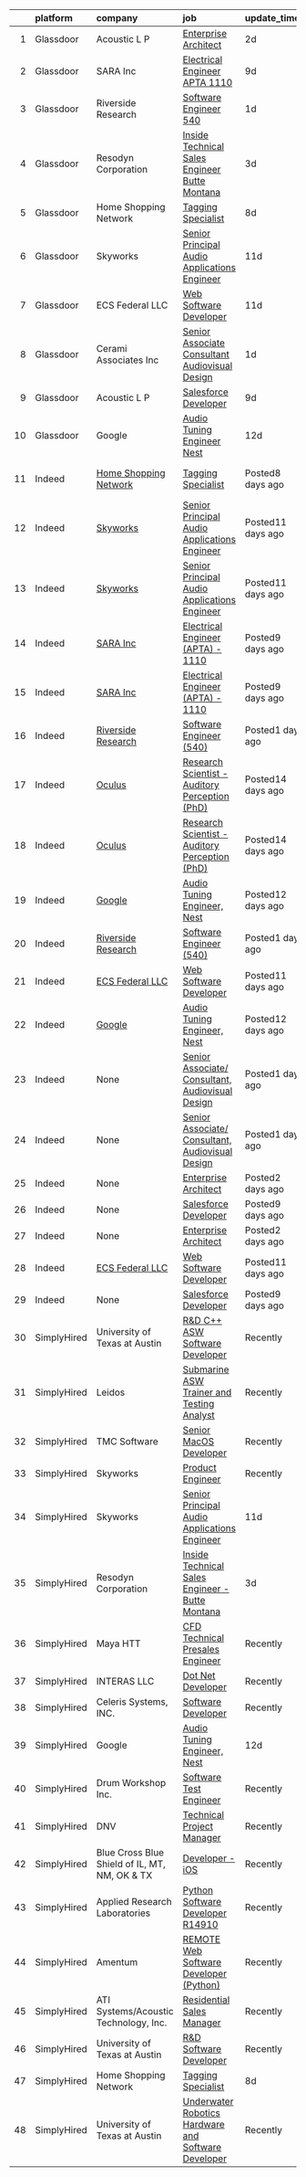 

|    | platform    | company                                                             | job                                                                                                                                                                                                                                                                                                                                                                                                                                                                                                                                                                                                                                                                                                                                                                                                                                                                                                                                                                                                                                              | update_time       | location                              |
|---:|:------------|:--------------------------------------------------------------------|:-------------------------------------------------------------------------------------------------------------------------------------------------------------------------------------------------------------------------------------------------------------------------------------------------------------------------------------------------------------------------------------------------------------------------------------------------------------------------------------------------------------------------------------------------------------------------------------------------------------------------------------------------------------------------------------------------------------------------------------------------------------------------------------------------------------------------------------------------------------------------------------------------------------------------------------------------------------------------------------------------------------------------------------------------|:------------------|:--------------------------------------|
|  1 | Glassdoor   | Acoustic  L P                                                       | [Enterprise Architect](https://www.glassdoor.com/partner/jobListing.htm?pos=108&ao=1136043&s=58&guid=0000017e14697e908084c1f5fd905689&src=GD_JOB_AD&t=SR&vt=w&cs=1_411afa6e&cb=1641019965273&jobListingId=1007534420460&jrtk=3-0-1foa6ivm2n5a8801-1foa6ivmg3ofq000-487a49d69d6a910e-)                                                                                                                                                                                                                                                                                                                                                                                                                                                                                                                                                                                                                                                                                                                                                            | 2d                | Atlanta, GA                           |
|  2 | Glassdoor   | SARA Inc                                                            | [Electrical Engineer  APTA    1110](https://www.glassdoor.com/partner/jobListing.htm?pos=107&ao=1136043&s=58&guid=0000017e14697e908084c1f5fd905689&src=GD_JOB_AD&t=SR&vt=w&ea=1&cs=1_3b8e9651&cb=1641019965273&jobListingId=1007524177286&jrtk=3-0-1foa6ivm2n5a8801-1foa6ivmg3ofq000-db398a8041e26548-)                                                                                                                                                                                                                                                                                                                                                                                                                                                                                                                                                                                                                                                                                                                                          | 9d                | Cypress, CA                           |
|  3 | Glassdoor   | Riverside Research                                                  | [Software Engineer  540 ](https://www.glassdoor.com/partner/jobListing.htm?pos=105&ao=1136043&s=58&guid=0000017e14697e908084c1f5fd905689&src=GD_JOB_AD&t=SR&vt=w&ea=1&cs=1_b20b49d7&cb=1641019965272&jobListingId=1007534909620&jrtk=3-0-1foa6ivm2n5a8801-1foa6ivmg3ofq000-0d1f3b0d6b3b2bf9-)                                                                                                                                                                                                                                                                                                                                                                                                                                                                                                                                                                                                                                                                                                                                                    | 1d                | Wright Patterson AFB, OH              |
|  4 | Glassdoor   | Resodyn Corporation                                                 | [Inside Technical Sales Engineer   Butte Montana](https://www.glassdoor.com/partner/jobListing.htm?pos=110&ao=1110586&s=58&guid=0000017e14697e908084c1f5fd905689&src=GD_JOB_AD&t=SR&vt=w&ea=1&cs=1_8066d75e&cb=1641019965273&jobListingId=1007532648823&cpc=3BA4CE39D5B5DEF5&jrtk=3-0-1foa6ivm2n5a8801-1foa6ivmg3ofq000-5ef03b6451718e4b--6NYlbfkN0C0w0Hs4K-FXB-op-AEaD4F38yU7_A8mJekhK3sBcHv1-WVzNdV1zlHPYf3A5hskYD9KSujo9Z1zpC7iYriLtKiDngAhJlZaigDutiCKUcxfwgmGMn88fTV4_EEdgNMdiIR36MzU9ejvYGf2inhkWpmRvSpGbyPjdzZc9PvAsgUwW5Sp0k9rvVl3ACVRyBqJY3Qq6ki8bgEXOfUvc-7QfbRJr4c_SZijGyO307BRBLh4xFPwHs1fFVKlLieW6HrbSYxuszxjNgeKDZBJGETGXE-2yf9weIwlI9XTkyW_njUPIMcWZTKViKcwfi-zM92ljMSOk4O8lQjiEt1SCTtJvXREW2KFU8Qh5GbxwBf2Vs5iEN1mSlpVbUsTtaTdhTkR1rfag-LJcS7XXtZlymCN5otRo5ZkdUmlVk_FPaQi4gSgpHO0M78XEcX1OG_7OJjXX6EorlLxDZpsvcZCSQKLxgve815h5x4GYz29lFd_aJn7_PCgkvqtpvGQWht0K5uuCcwWtiNvMlGCJZvjbhRIiNN)                                                                                                                                       | 3d                | United States                         |
|  5 | Glassdoor   | Home Shopping Network                                               | [Tagging Specialist](https://www.glassdoor.com/partner/jobListing.htm?pos=102&ao=1110586&s=58&guid=0000017e14697e908084c1f5fd905689&src=GD_JOB_AD&t=SR&vt=w&cs=1_21c47d16&cb=1641019965272&jobListingId=1007525147072&jrtk=3-0-1foa6ivm2n5a8801-1foa6ivmg3ofq000-48a1508b1631b302--6NYlbfkN0BYr7dwEXCdhG3t-sSvbIuYshF1gTRsO_m2T9chwVZfFz3YEsOHKqSwpv8xMvHdxJTGGhLa9lpYPwj0idMdzvSdKqqvlv_CH6rzzJ3vbK-P1Ayz0szdtVKqHIZPCXGEGccBKR_It2nLP1ORZ_58sjLARFNiXJ8pzt2rarlOfmrTYSKUYr3rjVTlsgnY5qckdG5Up4fO9wsZ8ww_r3es33Cl7iMph_PskfmuWRBefZnuplI4rwBEXZ6Gvb_fpWQQ7JgO4oqqhX4mOj4DQI22X-DUFhPSvBXa-_8OpdhiaJRwW6XbqI6R0zzXW7NtzzRwUoh1WGkJRmPwjOk2Rspm079jNmpDfU1ls9TsOro-FH86wtJ1xum_zNP3tr-7NrzzR1AfV0pjDPAlTatuwCv62tMlR2Tfgo7L-D8%3D)                                                                                                                                                                                                                                                                                                                | 8d                | West Chester, PA                      |
|  6 | Glassdoor   | Skyworks                                                            | [Senior Principal Audio Applications Engineer](https://www.glassdoor.com/partner/jobListing.htm?pos=101&ao=1110586&s=58&guid=0000017e14697e908084c1f5fd905689&src=GD_JOB_AD&t=SR&vt=w&cs=1_b8d2315b&cb=1641019965271&jobListingId=1007519057657&cpc=AF8BC9077DDDE68D&jrtk=3-0-1foa6ivm2n5a8801-1foa6ivmg3ofq000-2d2b9ca7798da60c--6NYlbfkN0DHQ2YF_lzanMOpjgFd_u1JSCUjxU03gesn9XxhbS007z1x7vJQ8DZcTbqBmGqSXh-dhb9EkGYkRiL4YLtszNqylwCHtZJIYgytX0Uz7276UEHHkk9IUpT7YzU5YyM4tupIrsWjA1EFxf6HVOrqmsmzjfFY42HFdXoUIF0y6z3eJ2mFa9llxryUlhYtFtpLsd_aJtI6Bmga2F8cnPCzpARHHoKf8KGkrlz0bJ9TrftOrZIg79UQgKyrcBE9iTP6fRRxjn9C11jpl8SklQCWNC_z4AN1SFxCYU7IrLf2qpJmAzdRCDqqsgEq3FGxexb2TvkJ_sG8DpuNQj78mGJ5LYmfnEg8vsI9KrDZdrLUJet4Wt7EJ0bCg5ZUASm1o4MiwAfNIXlzlbc3JxcxElFUtcVa3Pp3hFW-IbJMQuDydsTP4O2a4yAl7SizE1jIBHypoILH_XE4mBpMBd5U2memqar26EmgqNXCLSBwnmqSqipcFp_JFv8mEsa102Z7PP7E9GzZNhYodz8oEDAw1BkQazh_xoaZgp2tro15c2WMd07EzZ5Sq6ffyehKbnnnHY44s8Gtfl2IuWPN_fWHqUMMATDDgOVo0w2KcfJXXTMNvJkjhBNKwYBrErAO5VBrGC49cBJm3xfcoMyl8_VD-K2xcO3pUSYzT3nFJ_Y%3D) | 11d               | Beaverton, OR                         |
|  7 | Glassdoor   | ECS Federal LLC                                                     | [Web Software Developer](https://www.glassdoor.com/partner/jobListing.htm?pos=103&ao=1136043&s=58&guid=0000017e14697e908084c1f5fd905689&src=GD_JOB_AD&t=SR&vt=w&cs=1_4c9fcfa8&cb=1641019965272&jobListingId=1007519154595&jrtk=3-0-1foa6ivm2n5a8801-1foa6ivmg3ofq000-e60a417087d7f88f-)                                                                                                                                                                                                                                                                                                                                                                                                                                                                                                                                                                                                                                                                                                                                                          | 11d               | Albuquerque, NM                       |
|  8 | Glassdoor   | Cerami   Associates Inc                                             | [Senior Associate  Consultant  Audiovisual Design](https://www.glassdoor.com/partner/jobListing.htm?pos=106&ao=1136043&s=58&guid=0000017e14697e908084c1f5fd905689&src=GD_JOB_AD&t=SR&vt=w&ea=1&cs=1_a6b60617&cb=1641019965273&jobListingId=1007534942478&jrtk=3-0-1foa6ivm2n5a8801-1foa6ivmg3ofq000-e678d5e5359bfe92-)                                                                                                                                                                                                                                                                                                                                                                                                                                                                                                                                                                                                                                                                                                                           | 1d                | New York, NY                          |
|  9 | Glassdoor   | Acoustic  L P                                                       | [Salesforce Developer](https://www.glassdoor.com/partner/jobListing.htm?pos=109&ao=1136043&s=58&guid=0000017e14697e908084c1f5fd905689&src=GD_JOB_AD&t=SR&vt=w&cs=1_dc63d150&cb=1641019965273&jobListingId=1007524608682&jrtk=3-0-1foa6ivm2n5a8801-1foa6ivmg3ofq000-af4ffd1a73c362e2-)                                                                                                                                                                                                                                                                                                                                                                                                                                                                                                                                                                                                                                                                                                                                                            | 9d                | Atlanta, GA                           |
| 10 | Glassdoor   | Google                                                              | [Audio Tuning Engineer  Nest](https://www.glassdoor.com/partner/jobListing.htm?pos=104&ao=1136043&s=58&guid=0000017e14697e908084c1f5fd905689&src=GD_JOB_AD&t=SR&vt=w&cs=1_9a8f4c98&cb=1641019965272&jobListingId=1007516936889&jrtk=3-0-1foa6ivm2n5a8801-1foa6ivmg3ofq000-ac0e26ee7f41aca5-)                                                                                                                                                                                                                                                                                                                                                                                                                                                                                                                                                                                                                                                                                                                                                     | 12d               | San Diego, CA                         |
| 11 | Indeed      | [Home Shopping Network](https://www.indeed.com/cmp/Hsn)             | [Tagging Specialist](https://www.indeed.com/pagead/clk?mo=r&ad=-6NYlbfkN0BYr7dwEXCdhG3t-sSvbIuYshF1gTRsO_m2T9chwVZfFz3YEsOHKqSwpv8xMvHdxJTGGhLa9lpYPwj0idMdzvSdKqqvlv_CH6rzzJ3vbK-P1Ayz0szdtVKqHIZPCXGEGccLMNGVT3TwxnI7fzGMcrfQuPwmkBnP-Mx-aXsSEbEWG-Ou-kgBwEoD_v5nY6L7q8Sy0jk8q-zq87bl-J1P2jAsVeOMEgt9aRgVn2RPjdFzohzg-Hco6tJXYe-2GsbmcBT-EvS4BHWs5CfSKjFkfW2uZjuWIrMF9up18qY9e04Fq5qHcTHv8PEuVbBAx4bZ4HE4_3yqOSo2S2YWJcAFpE71xPlXqVcGymTy3Ud2eulq7KVWedeF6_J6fAUayAdVgB42iQxTViO_4FSIr3ge8Ui-&p=3&fvj=0&vjs=3)                                                                                                                                                                                                                                                                                                                                                                                                                                                                                                                                 | Posted8 days ago  | West Chester, PA 19383                |
| 12 | Indeed      | [Skyworks](https://www.indeed.com/cmp/Skyworks-Solutions)           | [Senior Principal Audio Applications Engineer](https://www.indeed.com/rc/clk?jk=2d2b9ca7798da60c&fccid=dd65ff8c995d54b5&vjs=3)                                                                                                                                                                                                                                                                                                                                                                                                                                                                                                                                                                                                                                                                                                                                                                                                                                                                                                                   | Posted11 days ago | Beaverton, OR                         |
| 13 | Indeed      | [Skyworks](https://www.indeed.com/cmp/Skyworks-Solutions)           | [Senior Principal Audio Applications Engineer](https://www.indeed.com/rc/clk?jk=2d2b9ca7798da60c&fccid=dd65ff8c995d54b5&vjs=3)                                                                                                                                                                                                                                                                                                                                                                                                                                                                                                                                                                                                                                                                                                                                                                                                                                                                                                                   | Posted11 days ago | Beaverton, OR                         |
| 14 | Indeed      | [SARA Inc](https://www.indeed.com/cmp/Sara-Inc)                     | [Electrical Engineer (APTA) - 1110](https://www.indeed.com/company/SARA-Inc/jobs/Electrical-Engineer-db398a8041e26548?fccid=545833f11825ab18&vjs=3)                                                                                                                                                                                                                                                                                                                                                                                                                                                                                                                                                                                                                                                                                                                                                                                                                                                                                              | Posted9 days ago  | Cypress, CA 90630                     |
| 15 | Indeed      | [SARA Inc](https://www.indeed.com/cmp/Sara-Inc)                     | [Electrical Engineer (APTA) - 1110](https://www.indeed.com/company/SARA-Inc/jobs/Electrical-Engineer-db398a8041e26548?fccid=545833f11825ab18&vjs=3)                                                                                                                                                                                                                                                                                                                                                                                                                                                                                                                                                                                                                                                                                                                                                                                                                                                                                              | Posted9 days ago  | Cypress, CA 90630                     |
| 16 | Indeed      | [Riverside Research](https://www.indeed.com/cmp/Riverside-Research) | [Software Engineer (540)](https://www.indeed.com/company/Riverside-Research/jobs/Software-Engineer-0d1f3b0d6b3b2bf9?fccid=d81796328c01c258&vjs=3)                                                                                                                                                                                                                                                                                                                                                                                                                                                                                                                                                                                                                                                                                                                                                                                                                                                                                                | Posted1 day ago   | Wright-Patterson AFB, OH              |
| 17 | Indeed      | [Oculus](https://www.indeed.com/cmp/Meta-dd1502f2)                  | [Research Scientist - Auditory Perception (PhD)](https://www.indeed.com/rc/clk?jk=408dc5e82cc1373a&fccid=ba07516c418dda52&vjs=3)                                                                                                                                                                                                                                                                                                                                                                                                                                                                                                                                                                                                                                                                                                                                                                                                                                                                                                                 | Posted14 days ago | Redmond, WA                           |
| 18 | Indeed      | [Oculus](https://www.indeed.com/cmp/Meta-dd1502f2)                  | [Research Scientist - Auditory Perception (PhD)](https://www.indeed.com/rc/clk?jk=408dc5e82cc1373a&fccid=ba07516c418dda52&vjs=3)                                                                                                                                                                                                                                                                                                                                                                                                                                                                                                                                                                                                                                                                                                                                                                                                                                                                                                                 | Posted14 days ago | Redmond, WA                           |
| 19 | Indeed      | [Google](https://www.indeed.com/cmp/Google)                         | [Audio Tuning Engineer, Nest](https://www.indeed.com/rc/clk?jk=ac0e26ee7f41aca5&fccid=a5b4499d9e91a5c6&vjs=3)                                                                                                                                                                                                                                                                                                                                                                                                                                                                                                                                                                                                                                                                                                                                                                                                                                                                                                                                    | Posted12 days ago | San Diego, CA (Sorrento Valley area)  |
| 20 | Indeed      | [Riverside Research](https://www.indeed.com/cmp/Riverside-Research) | [Software Engineer (540)](https://www.indeed.com/company/Riverside-Research/jobs/Software-Engineer-0d1f3b0d6b3b2bf9?fccid=d81796328c01c258&vjs=3)                                                                                                                                                                                                                                                                                                                                                                                                                                                                                                                                                                                                                                                                                                                                                                                                                                                                                                | Posted1 day ago   | Wright-Patterson AFB, OH              |
| 21 | Indeed      | [ECS Federal LLC](https://www.indeed.com/cmp/Ecs-Federal-1)         | [Web Software Developer](https://www.indeed.com/rc/clk?jk=e60a417087d7f88f&fccid=507d90809954b59d&vjs=3)                                                                                                                                                                                                                                                                                                                                                                                                                                                                                                                                                                                                                                                                                                                                                                                                                                                                                                                                         | Posted11 days ago | Albuquerque, NM                       |
| 22 | Indeed      | [Google](https://www.indeed.com/cmp/Google)                         | [Audio Tuning Engineer, Nest](https://www.indeed.com/rc/clk?jk=ac0e26ee7f41aca5&fccid=a5b4499d9e91a5c6&vjs=3)                                                                                                                                                                                                                                                                                                                                                                                                                                                                                                                                                                                                                                                                                                                                                                                                                                                                                                                                    | Posted12 days ago | San Diego, CA (Sorrento Valley area)  |
| 23 | Indeed      | None                                                                | [Senior Associate/ Consultant, Audiovisual Design](https://www.indeed.com/rc/clk?jk=e678d5e5359bfe92&fccid=ee167795eb27358c&vjs=3)                                                                                                                                                                                                                                                                                                                                                                                                                                                                                                                                                                                                                                                                                                                                                                                                                                                                                                               | Posted1 day ago   | New York, NY 10018 (Murray Hill area) |
| 24 | Indeed      | None                                                                | [Senior Associate/ Consultant, Audiovisual Design](https://www.indeed.com/rc/clk?jk=e678d5e5359bfe92&fccid=ee167795eb27358c&vjs=3)                                                                                                                                                                                                                                                                                                                                                                                                                                                                                                                                                                                                                                                                                                                                                                                                                                                                                                               | Posted1 day ago   | New York, NY 10018 (Murray Hill area) |
| 25 | Indeed      | None                                                                | [Enterprise Architect](https://www.indeed.com/rc/clk?jk=487a49d69d6a910e&fccid=a1a21b2550e7871e&vjs=3)                                                                                                                                                                                                                                                                                                                                                                                                                                                                                                                                                                                                                                                                                                                                                                                                                                                                                                                                           | Posted2 days ago  | Atlanta, GA 30346                     |
| 26 | Indeed      | None                                                                | [Salesforce Developer](https://www.indeed.com/rc/clk?jk=af4ffd1a73c362e2&fccid=a1a21b2550e7871e&vjs=3)                                                                                                                                                                                                                                                                                                                                                                                                                                                                                                                                                                                                                                                                                                                                                                                                                                                                                                                                           | Posted9 days ago  | Atlanta, GA 30346                     |
| 27 | Indeed      | None                                                                | [Enterprise Architect](https://www.indeed.com/rc/clk?jk=487a49d69d6a910e&fccid=a1a21b2550e7871e&vjs=3)                                                                                                                                                                                                                                                                                                                                                                                                                                                                                                                                                                                                                                                                                                                                                                                                                                                                                                                                           | Posted2 days ago  | Atlanta, GA 30346                     |
| 28 | Indeed      | [ECS Federal LLC](https://www.indeed.com/cmp/Ecs-Federal-1)         | [Web Software Developer](https://www.indeed.com/rc/clk?jk=e60a417087d7f88f&fccid=507d90809954b59d&vjs=3)                                                                                                                                                                                                                                                                                                                                                                                                                                                                                                                                                                                                                                                                                                                                                                                                                                                                                                                                         | Posted11 days ago | Albuquerque, NM                       |
| 29 | Indeed      | None                                                                | [Salesforce Developer](https://www.indeed.com/rc/clk?jk=af4ffd1a73c362e2&fccid=a1a21b2550e7871e&vjs=3)                                                                                                                                                                                                                                                                                                                                                                                                                                                                                                                                                                                                                                                                                                                                                                                                                                                                                                                                           | Posted9 days ago  | Atlanta, GA 30346                     |
| 30 | SimplyHired | University of Texas at Austin                                       | [R&D C++ ASW Software Developer](https://www.simplyhired.com/job/JtYM0Cs4aum6S1CYJBY2woIlEZA2mdphpNA_muHd107U8Oz4XxB6UQ?q=acoustic+developer)                                                                                                                                                                                                                                                                                                                                                                                                                                                                                                                                                                                                                                                                                                                                                                                                                                                                                                    | Recently          | Austin, TX                            |
| 31 | SimplyHired | Leidos                                                              | [Submarine ASW Trainer and Testing Analyst](https://www.simplyhired.com/job/hatuzFRjiRGHjXwaXRsiWxtjoC0LYY7rORMz_NZBobiYd-inhdochg?q=acoustic+developer)                                                                                                                                                                                                                                                                                                                                                                                                                                                                                                                                                                                                                                                                                                                                                                                                                                                                                         | Recently          | Bethesda, MD                          |
| 32 | SimplyHired | TMC Software                                                        | [Senior MacOS Developer](https://www.simplyhired.com/job/DE4_nZEaol9tCgxYzVL5qkZe_0_TA-2Rd0Df7U8DCWdOCupCXaI9Vw?q=acoustic+developer)                                                                                                                                                                                                                                                                                                                                                                                                                                                                                                                                                                                                                                                                                                                                                                                                                                                                                                            | Recently          | Remote                                |
| 33 | SimplyHired | Skyworks                                                            | [Product Engineer](https://www.simplyhired.com/job/iJcpdVkM5oIdTiOYdWFU6h4xkGqPiTGhEAiReAORzys7rRfESsIoaw?q=acoustic+developer)                                                                                                                                                                                                                                                                                                                                                                                                                                                                                                                                                                                                                                                                                                                                                                                                                                                                                                                  | Recently          | Beaverton, OR                         |
| 34 | SimplyHired | Skyworks                                                            | [Senior Principal Audio Applications Engineer](https://www.simplyhired.com/job/pArG57a1-BjXPybgX1xi04Hug6qLZn68LR2mmpUZ6FmLbUKi-L5ihQ?q=acoustic+developer)                                                                                                                                                                                                                                                                                                                                                                                                                                                                                                                                                                                                                                                                                                                                                                                                                                                                                      | 11d               | Beaverton, OR                         |
| 35 | SimplyHired | Resodyn Corporation                                                 | [Inside Technical Sales Engineer - Butte Montana](https://www.simplyhired.com/job/Xde7MKsNrYjxwWxVxylDiCkFRESmtciN-8Z304lH7sHLgXzqAZwEZw?q=acoustic+developer)                                                                                                                                                                                                                                                                                                                                                                                                                                                                                                                                                                                                                                                                                                                                                                                                                                                                                   | 3d                | United States                         |
| 36 | SimplyHired | Maya HTT                                                            | [CFD Technical Presales Engineer](https://www.simplyhired.com/job/g1nVRNb_2sLgb4A1yG5ws0IiXu6CV1fSOnCtKtsoIKxkd2NwrohkMw?q=acoustic+developer)                                                                                                                                                                                                                                                                                                                                                                                                                                                                                                                                                                                                                                                                                                                                                                                                                                                                                                   | Recently          | Detroit, MI                           |
| 37 | SimplyHired | INTERAS LLC                                                         | [Dot Net Developer](https://www.simplyhired.com/job/F1Kh3CpNAKAFoxt11C8eX29HBY-FEMIQW41UU0UctYkTws8mDdOIeg?q=acoustic+developer)                                                                                                                                                                                                                                                                                                                                                                                                                                                                                                                                                                                                                                                                                                                                                                                                                                                                                                                 | Recently          | Los Angeles, CA                       |
| 38 | SimplyHired | Celeris Systems, INC.                                               | [Software Developer](https://www.simplyhired.com/job/lOE342oK1_r8Yz5QU1xlRo16oP_kC5z643KqM5DUD-kK7il5_YnbMg?q=acoustic+developer)                                                                                                                                                                                                                                                                                                                                                                                                                                                                                                                                                                                                                                                                                                                                                                                                                                                                                                                | Recently          | Keyport, WA                           |
| 39 | SimplyHired | Google                                                              | [Audio Tuning Engineer, Nest](https://www.simplyhired.com/job/KtNlrp9999t6i-3vqa2cufPB4xEWi5hddN45Mbzr3MyGUq9xDdf8kA?q=acoustic+developer)                                                                                                                                                                                                                                                                                                                                                                                                                                                                                                                                                                                                                                                                                                                                                                                                                                                                                                       | 12d               | San Diego, CA                         |
| 40 | SimplyHired | Drum Workshop Inc.                                                  | [Software Test Engineer](https://www.simplyhired.com/job/ONYjuo8RqDwE0JiJqCC3vDJgj1chQPzdoMBMdv9P_a4yMX3rysjTCQ?q=acoustic+developer)                                                                                                                                                                                                                                                                                                                                                                                                                                                                                                                                                                                                                                                                                                                                                                                                                                                                                                            | Recently          | Oxnard, CA                            |
| 41 | SimplyHired | DNV                                                                 | [Technical Project Manager](https://www.simplyhired.com/job/AHQndL0U_MovET83OMtBTolnvBbRg2dVN0b9KWa6quCtIv-RxMOOpQ?q=acoustic+developer)                                                                                                                                                                                                                                                                                                                                                                                                                                                                                                                                                                                                                                                                                                                                                                                                                                                                                                         | Recently          | Seattle, WA                           |
| 42 | SimplyHired | Blue Cross Blue Shield of IL, MT, NM, OK & TX                       | [Developer - iOS](https://www.simplyhired.com/job/G3XtF5SKVWdAeMyL1gxItXan03T3DFDqPSA929yfmpE8ox79woQQAA?q=acoustic+developer)                                                                                                                                                                                                                                                                                                                                                                                                                                                                                                                                                                                                                                                                                                                                                                                                                                                                                                                   | Recently          | Chicago, IL                           |
| 43 | SimplyHired | Applied Research Laboratories                                       | [Python Software Developer R14910](https://www.simplyhired.com/job/WZP6tXUxFwxAIzZ402VaeK_auIgn9gdwn1jTZEiXbqSjLLFIpJI0BQ?q=acoustic+developer)                                                                                                                                                                                                                                                                                                                                                                                                                                                                                                                                                                                                                                                                                                                                                                                                                                                                                                  | Recently          | Austin, TX                            |
| 44 | SimplyHired | Amentum                                                             | [REMOTE Web Software Developer (Python)](https://www.simplyhired.com/job/w-lnyKplSbsH2Qbwq_lpi_pvfNBGyNwwcNgFxyKoDPGwJC8VGBKbyw?q=acoustic+developer)                                                                                                                                                                                                                                                                                                                                                                                                                                                                                                                                                                                                                                                                                                                                                                                                                                                                                            | Recently          | Remote +1 location                    |
| 45 | SimplyHired | ATI Systems/Acoustic Technology, Inc.                               | [Residential Sales Manager](https://www.simplyhired.com/job/ItU3ACu3mcYO9LKEujIcFFDAWqHtUeLKkH51Mp-Wrj4M3QlPswR_Sg?q=acoustic+developer)                                                                                                                                                                                                                                                                                                                                                                                                                                                                                                                                                                                                                                                                                                                                                                                                                                                                                                         | Recently          | Boston, MA                            |
| 46 | SimplyHired | University of Texas at Austin                                       | [R&D Software Developer](https://www.simplyhired.com/job/vqHuy_oZJgXYZ1HSMIdDPj22ukbWjaDArX3G_rEkMwPmFtnM5JtubQ?q=acoustic+developer)                                                                                                                                                                                                                                                                                                                                                                                                                                                                                                                                                                                                                                                                                                                                                                                                                                                                                                            | Recently          | Austin, TX                            |
| 47 | SimplyHired | Home Shopping Network                                               | [Tagging Specialist](https://www.simplyhired.com/job/a_-LqltWqKk_L3R2hsB9HwGiLs-ed42D9wySQFw1a4a3y8TDkdbY0A?q=acoustic+developer)                                                                                                                                                                                                                                                                                                                                                                                                                                                                                                                                                                                                                                                                                                                                                                                                                                                                                                                | 8d                | West Chester, PA                      |
| 48 | SimplyHired | University of Texas at Austin                                       | [Underwater Robotics Hardware and Software Developer](https://www.simplyhired.com/job/BABNZkFBuWf1w-EHJ6uDBbK0WpFogqVvM9NMR1n0RxdrAk7soDGrcw?q=acoustic+developer)                                                                                                                                                                                                                                                                                                                                                                                                                                                                                                                                                                                                                                                                                                                                                                                                                                                                               | Recently          | Austin, TX                            |